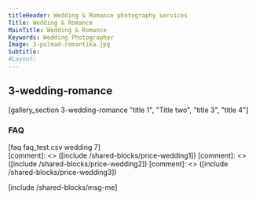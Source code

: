 ```yaml
---
titleHeader: Wedding & Romance photography services
Title: Wedding & Romance
MainTitle: Wedding & Romance
Keywords: Wedding Photographer
Image: 3-pulmad-romantika.jpg
Subtitle: 
#Layout: 
---
```


<h2>3-wedding-romance</h2>
[gallery_section 3-wedding-romance "title 1", "Title two", "title 3", "title 4"]

<h3>FAQ</h3>
[faq faq_test.csv wedding 7]

<div class="row" markdown=1>
[comment]: <> ([include /shared-blocks/price-wedding1])
[comment]: <> ([include /shared-blocks/price-wedding2])
[comment]: <> ([include /shared-blocks/price-wedding3])
</div>

[include /shared-blocks/msg-me]
